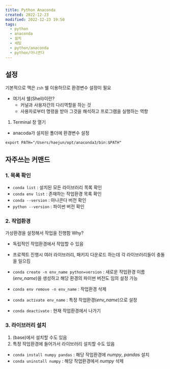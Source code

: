 ```yaml
---
title: Python Anaconda
created: 2022-12-23
modified: 2022-12-23 19:50
tags:
  - python
  - anaconda
  - 설치
  - 세팅
  - python/anaconda
  - python/아나콘다
---
```


## 설정

기본적으로 맥은 `zsh` 쉘 이용하므로 환경변수 설정이 필요
- 여기서 쉘(Shell)이란?
	- 커널과 사용자간의 다리역할을 하는 것
	- 사용자로부터 명령을 받아 그것을 해석하고 프로그램을 실행하는 역항

1. Terminal 창 열기
- anacoda가 설치된 폴더에 환경변수 설정
```shell
export PATH="/Users/haejun/opt/anaconda3/bin:$PATH"
```

## 자주쓰는 커맨드

### 1. 목록 확인
- `conda list` : 설치된 모든 라이브러리 목록 확인
- `conda env list` : 존재하는 작업환경 목록 확인
- `conda --version` : 아나콘다 버전 확인
- `python --version` : 파이썬 버전 확인

### 2. 작업환경
가상환경을 설정해서 작업을 진행함
Why? 
- 독립적인 작업환경에서 작업할 수 있음
- 프로젝트 진행시 여러 라이브러리, 패키지 다운로드 하는데 각 라이브러리들이 충돌을 일으킴

- `conda create -n env_name python=version` : 새로운 작업환경 이름(*env_name*)을 생성하고 해당 환경의 파이썬 버전도 임의 설정 가능
- `conda env remove -n env_name` : 작업환경 삭제
- `conda activate env_name` : 특정 작업환경(*env_name*)으로 설정
- `conda deactivate` : 현재 작업환경에서 나가기

### 3. 라이브러리 설치
1. (base)에서 설치할 수도 있음
2. 특정 작업환경에 들어가서 라이브러리 설치할 수도 있음
- `conda install numpy pandas` :  해당 작업환경에 *numpy*, *pandas* 설치
- `conda uninstall numpy` : 해당 작업환경에서 *numpy* 삭제